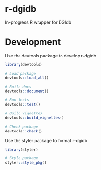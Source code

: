 # r-dgidb
In-progress R wrapper for DGIdb

# Development
Use the devtools package to develop r-dgidb
```r
library(devtools)

# Load package
devtools::load_all()

# Build docs
devtools::document()

# Run tests
devtools::test()

# Build vignettes
devtools::build_vignettes()

# Check package
devtools::check()
```

Use the styler package to format r-dgidb

```r
library(styler)

# Style package
styler::style_pkg()
```